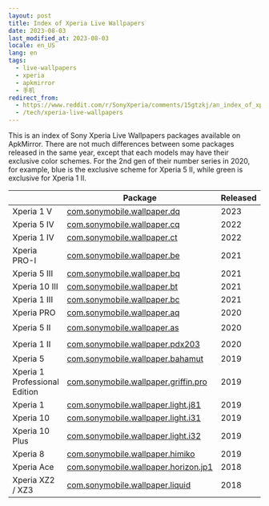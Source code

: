 ```yaml
---
layout: post
title: Index of Xperia Live Wallpapers
date: 2023-08-03
last_modified_at: 2023-08-03
locale: en_US
lang: en
tags:
  - live-wallpapers
  - xperia
  - apkmirror
  - 手机
redirect_from:
  - https://www.reddit.com/r/SonyXperia/comments/15gtzkj/an_index_of_xperia_live_wallpapers_packages/
  - /tech/xperia-live-wallpapers
---
```


This is an index of Sony Xperia Live Wallpapers packages available on ApkMirror. There are not much differences between some packages released in the same year, except that each models may have their exclusive color schemes. For the 2nd gen of their number series in 2020, for example, blue is the exclusive scheme for Xperia 5 II, while green is exclusive for Xperia 1 II.

<table>
<thead>
	<tr>
		<th style="width: 23%"></td>
		<th style="width: 50%">Package</td>
		<th style="width: 10%">Released</td>
		<th style="width: 17%">Notes</td>
	</tr>
</thead>
<tbody>
	<tr>
		<td >Xperia 1 V</td>
		<td><a href="https://www.apkmirror.com/apk/sony-mobile-communications/xperia-wallpaper-16">com.sonymobile.wallpaper.dq</a></td>
		<td>2023</td>
		<td></td>
	</tr>
	<tr>
		<td >Xperia 5 IV</td>
		<td><a href="https://www.apkmirror.com/apk/sony-mobile-communications/xperia-wallpaper-18">com.sonymobile.wallpaper.cq</a></td>
		<td>2022</td>
		<td></td>
	</tr>
	<tr>
		<td >Xperia 1 IV</td>
		<td><a href="https://www.apkmirror.com/apk/sony-mobile-communications/xperia-wallpaper-17">com.sonymobile.wallpaper.ct</a></td>
		<td>2022</td>
		<td></td>
	</tr>
	<tr>
		<td >Xperia PRO-I</td>
		<td><a href="https://www.apkmirror.com/apk/sony-mobile-communications/xperia-wallpaper-15">com.sonymobile.wallpaper.be</a></td>
		<td>2021</td>
		<td></td>
	</tr>
	<tr>
		<td >Xperia 5 III</td>
		<td><a href="https://www.apkmirror.com/apk/sony-mobile-communications/xperia-wallpaper-14">com.sonymobile.wallpaper.bq</a></td>
		<td>2021</td>
		<td></td>
	</tr>
	<tr>
		<td >Xperia 10 III</td>
		<td><a href="https://www.apkmirror.com/apk/sony-mobile-communications/xperia-wallpaper-13">com.sonymobile.wallpaper.bt</a></td>
		<td>2021</td>
		<td></td>
	</tr>
	<tr>
		<td >Xperia 1 III</td>
		<td><a href="https://www.apkmirror.com/apk/sony-mobile-communications/xperia-wallpaper-10">com.sonymobile.wallpaper.bc</a></td>
		<td>2021</td>
		<td></td>
	</tr>
	<tr>
		<td >Xperia PRO</td>
		<td><a href="https://www.apkmirror.com/apk/sony-mobile-communications/xperia-wallpaper-7">com.sonymobile.wallpaper.aq</a></td>
		<td>2020</td>
		<td></td>
	</tr>
	<tr>
		<td >Xperia 5 II</td>
		<td><a href="https://www.apkmirror.com/apk/sony-mobile-communications/xperia-wallpaper-2">com.sonymobile.wallpaper.as</a></td>
		<td>2020</td>
		<td rowspan=2>subtle differences in colors</td>
	</tr>
	<tr>
		<td >Xperia 1 II</td>
		<td><a href="https://www.apkmirror.com/apk/sony-mobile-communications/xperia-wallpaper-4">com.sonymobile.wallpaper.pdx203</a></td>
		<td>2020</td>
	</tr>
	<tr>
		<td >Xperia 5</td>
		<td><a href="https://www.apkmirror.com/apk/sony-mobile-communications/xperia-wallpaper-9">com.sonymobile.wallpaper.bahamut</a></td>
		<td>2019</td>
		<td rowspan=3>subtle differences in colors</td>
	</tr>
	<tr>
		<td >Xperia 1 Professional
				Edition</td>
		<td><a href="https://www.apkmirror.com/apk/sony-mobile-communications/xperia-wallpaper-12">com.sonymobile.wallpaper.griffin.pro</a></td>
		<td>2019</td>
	</tr>
	<tr>
		<td >Xperia 1</td>
		<td><a href="https://www.apkmirror.com/apk/sony-mobile-communications/xperia-wallpaper-6">com.sonymobile.wallpaper.light.j81</a></td>
		<td>2019</td>
	</tr>
	<tr>
		<td >Xperia 10</td>
		<td><a href="https://www.apkmirror.com/apk/sony-mobile-communications/xperia-wallpaper-5">com.sonymobile.wallpaper.light.i31</a></td>
		<td>2019</td>
		<td rowspan=2>subtle differences in colors</td>
	</tr>
	<tr>
		<td >Xperia 10 Plus</td>
		<td><a href="https://www.apkmirror.com/apk/sony-mobile-communications/xperia-wallpaper-3">com.sonymobile.wallpaper.light.i32</a></td>
		<td>2019</td>
	</tr>
	<tr>
		<td >Xperia 8</td>
		<td><a href="https://www.apkmirror.com/apk/sony-mobile-communications/xperia-wallpaper-11">com.sonymobile.wallpaper.himiko</a></td>
		<td>2019</td>
		<td>JP Only</td>
	</tr>
	<tr>
		<td >Xperia Ace</td>
		<td><a href="https://www.apkmirror.com/apk/sony-mobile-communications/xperia-wallpaper-8">com.sonymobile.wallpaper.horizon.jp1</a></td>
		<td>2018</td>
		<td>JP Only</td>
	</tr>
	<tr>
		<td >Xperia XZ2 / XZ3</td>
		<td><a href="https://www.apkmirror.com/apk/sony-mobile-communications/xperia-wallpaper-8">com.sonymobile.wallpaper.liquid</a></td>
		<td>2018</td>
		<td></td>
	</tr>
</tbody>
</table>
